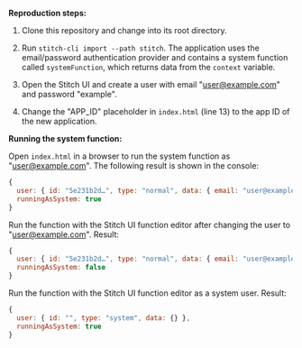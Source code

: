 **Reproduction steps:**

1. Clone this repository and change into its root directory.

2. Run `stitch-cli import --path stitch`.
The application uses the email/password authentication provider and contains a system function called `systemFunction`, which returns data from the `context` variable.

3. Open the Stitch UI and create a user with email "user@example.com" and password "example".

4. Change the "APP_ID" placeholder in `index.html` (line 13) to the app ID of the new application.


**Running the system function:**

Open `index.html` in a browser to run the system function as "user@example.com".
The following result is shown in the console:

```js
{
  user: { id: "5e231b2d…", type: "normal", data: { email: "user@example.com" }, … },
  runningAsSystem: true
}
```

Run the function with the Stitch UI function editor after changing the user to "user@example.com".
Result:

```js
{
  user: { id: "5e231b2d…", type: "normal", data: { email: "user@example.com" }, … },
  runningAsSystem: false
}
```

Run the function with the Stitch UI function editor as a system user.
Result:

```js
{
  user: { id: "", type: "system", data: {} },
  runningAsSystem: true
}
```
